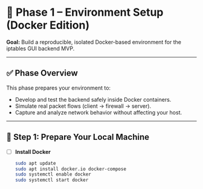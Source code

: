 # 🧭 Phase 1 – Environment Setup (Docker Edition)
**Goal:** Build a reproducible, isolated Docker-based environment for the iptables GUI backend MVP.

---

## ✅ Phase Overview
This phase prepares your environment to:
- Develop and test the backend safely inside Docker containers.
- Simulate real packet flows (client → firewall → server).
- Capture and analyze network behavior without affecting your host.

---

## 🧱 Step 1: Prepare Your Local Machine
- [ ] **Install Docker**
  ```bash
  sudo apt update
  sudo apt install docker.io docker-compose
  sudo systemctl enable docker
  sudo systemctl start docker
